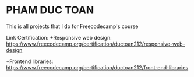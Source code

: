 # PHAM DUC TOAN

This is all projects that I do for Freecodecamp's course

Link Certification:
+Responsive web design:  https://www.freecodecamp.org/certification/ductoan212/responsive-web-design

+Frontend libraries: https://www.freecodecamp.org/certification/ductoan212/front-end-libraries



